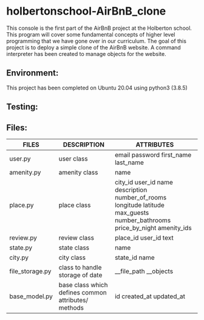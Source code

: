 # holbertonschool-AirBnB_clone
This console is the first part of the AirBnB project at the Holberton school.
This program will cover some fundamental concepts of higher level programming
that we have gone over in our curriculum. The goal of this project is to deploy
a simple clone of the AirBnB website. A command interpreter has been created
to manage objects for the website.

## Environment:
This project has been completed on Ubuntu 20.04 using python3 (3.8.5)

## Testing:

## Files:

| FILES           | DESCRIPTION                                          | ATTRIBUTES                                                                                                                 |
|-----------------|------------------------------------------------------|----------------------------------------------------------------------------------------------------------------------------|
| user.py         | user class                                           | email password first_name last_name                                                                                        |
| amenity.py      | amenity class                                        | name                                                                                                                       |
| place.py        | place class                                          | city_id user_id name description number_of_rooms longitude latitude max_guests number_bathrooms price_by_night amenity_ids |
| review.py       | review class                                         | place_id user_id text                                                                                                      |
| state.py        | state class                                          | name                                                                                                                       |
| city.py         | city class                                           | state_id name                                                                                                              |
| file_storage.py | class to handle storage of date                      | __file_path __objects                                                                                                      |
| base_model.py   | base class which  defines common attributes/ methods | id created_at updated_at                                                                                                   |